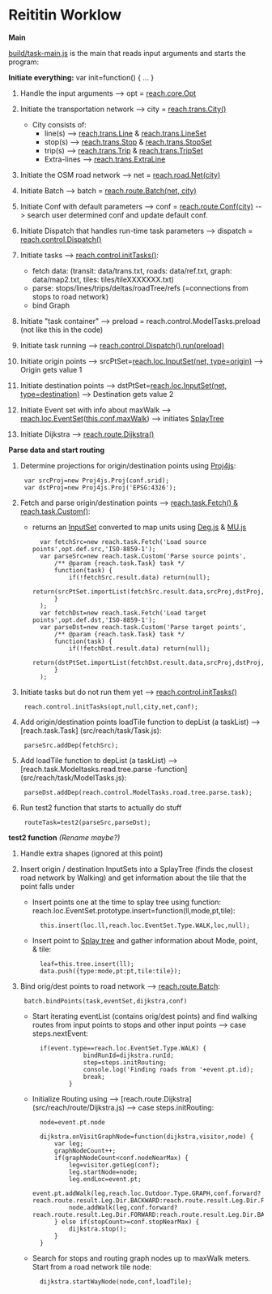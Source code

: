 # Reititin Worklow


**Main**

[build/task-main.js](build/task-main.js) is the main that reads input arguments and starts the program:

**Initiate everything:**
    var init=function() { ... }

1. Handle the input arguments --> opt = [reach.core.Opt](src/reach/core/Opt.js) 
2. Initiate the transportation network --> city = [reach.trans.City()](src/reach/trans/City.js)
    - City consists of:
        - line(s) --> [reach.trans.Line](src/reach/trans/Line.js) & [reach.trans.LineSet](src/reach/trans/LineSet.js) 
        - stop(s) --> [reach.trans.Stop](src/reach/trans/Stop.js) & [reach.trans.StopSet](src/reach/trans/StopSet.js)
        - trip(s) --> [reach.trans.Trip](src/reach/trans/Trip.js) & [reach.trans.TripSet](src/reach/trans/TripSet.js)
        - Extra-lines --> [reach.trans.ExtraLine](src/reach/trans/ExtraLine.js) 
        
3. Initiate the OSM road network --> net = [reach.road.Net(city)](src/reach/road/Net.js)
4. Initiate Batch --> batch = [reach.route.Batch(net, city)](src/reach/route/Batch.js)
5. Initiate Conf with default parameters --> conf = [reach.route.Conf(city)](src/reach/route/Conf.js) --> search user determined conf and update default conf.
6. Initiate Dispatch that handles run-time task parameters --> dispatch = [reach.control.Dispatch()](src/reach/control/Dispatch.js)
7. Initiate tasks --> [reach.control.initTasks()](src/reach/control/ModelTasks.js):
   - fetch data: (transit: data/trans.txt, roads: data/ref.txt, graph: data/map2.txt, tiles: tiles/tileXXXXXXX.txt) 
   - parse: stops/lines/trips/deltas/roadTree/refs (=connections from stops to road network)
   - bind Graph
    
8. Initiate "task container" --> preload = reach.control.ModelTasks.preload (not like this in the code)
9. Initiate task running --> [reach.control.Dispatch().run(preload)](src/reach/control/Dispatch.js)
10. Initiate origin points --> srcPtSet=[reach.loc.InputSet(net, type=origin)](src/reach/loc/InputSet.js) --> Origin gets value 1
11. Initiate destination points --> dstPtSet=[reach.loc.InputSet(net, type=destination)](src/reach/loc/InputSet.js) --> Destination gets value 2
12. Initiate Event set with info about maxWalk --> [reach.loc.EventSet](src/reach/loc/EventSet.js)([this.conf.maxWalk]((src/reach/route/Conf.js))) --> initiates [SplayTree](https://en.wikipedia.org/wiki/Splay_tree) 
13. Initiate Dijkstra --> [reach.route.Dijkstra()](src/reach/route/Dijkstra.js)

**Parse data and start routing**

1. Determine projections for origin/destination points using [Proj4js](build/proj4js-compressed.js):
        
        var srcProj=new Proj4js.Proj(conf.srid);
	    var dstProj=new Proj4js.Proj('EPSG:4326');
	
2. Fetch and parse origin/destination points --> [reach.task.Fetch() & reach.task.Custom()](src/reach/task/Fetch.js):
    - returns an [InputSet](src/reach/loc/InputSet.js) converted to map units using [Deg.js](src/reach/Deg.js) & [MU.js](src/reach/MU.js)         

            var fetchSrc=new reach.task.Fetch('Load source points',opt.def.src,'ISO-8859-1');
            var parseSrc=new reach.task.Custom('Parse source points',
                /** @param {reach.task.Task} task */
                function(task) {
                    if(!fetchSrc.result.data) return(null);
                    return(srcPtSet.importList(fetchSrc.result.data,srcProj,dstProj,opt.def.src));
                }
            );
            var fetchDst=new reach.task.Fetch('Load target points',opt.def.dst,'ISO-8859-1');
            var parseDst=new reach.task.Custom('Parse target points',
                /** @param {reach.task.Task} task */
                function(task) {
                    if(!fetchDst.result.data) return(null);
                    return(dstPtSet.importList(fetchDst.result.data,srcProj,dstProj,opt.def.dst));
                }
            );
		
3. Initiate tasks but do not run them yet --> [reach.control.initTasks()](src/reach/control/ModelTasks.js)

        reach.control.initTasks(opt,null,city,net,conf);

4. Add origin/destination points loadTile function to depList (a taskList) --> [reach.task.Task] (src/reach/task/Task.js):
 
        parseSrc.addDep(fetchSrc);
		
5. Add loadTile function to depList (a taskList) --> [reach.task.Modeltasks.read.tree.parse -function] (src/reach/task/ModelTasks.js):		

		parseDst.addDep(reach.control.ModelTasks.road.tree.parse.task);
		
6. Run test2 function that starts to actually do stuff

        routeTask=test2(parseSrc,parseDst);
        
**test2 function**
*(Rename maybe?)*

1. Handle extra shapes (ignored at this point)

2. Insert origin / destination InputSets into a SplayTree (finds the closest road network by Walking) and get information about the tile that the point falls under

    - Insert points one at the time to splay tree using function: reach.loc.EventSet.prototype.insert=function(ll,mode,pt,tile):
    
            this.insert(loc.ll,reach.loc.EventSet.Type.WALK,loc,null);
         
    - Insert point to [Splay tree](src/reach/data/SplayTree.js) and gather information about Mode, point, & tile:
            
            leaf=this.tree.insert(ll);
            data.push({type:mode,pt:pt,tile:tile});
          
3. Bind orig/dest points to road network --> [reach.route.Batch](src/reach/route/Batch.js):
        
        batch.bindPoints(task,eventSet,dijkstra,conf)
        
    - Start iterating eventList (contains orig/dest points) and find walking routes from input points to stops and other input points --> case steps.nextEvent:
        
            if(event.type==reach.loc.EventSet.Type.WALK) {
                        bindRunId=dijkstra.runId;
                        step=steps.initRouting;
                        console.log('Finding roads from '+event.pt.id);
                        break;
                    }
        
        
    - Initialize Routing using --> [reach.route.Dijkstra] (src/reach/route/Dijkstra.js) --> case steps.initRouting:
  
            node=event.pt.node
            
            dijkstra.onVisitGraphNode=function(dijkstra,visitor,node) {
                var leg;
                graphNodeCount++;
                if(graphNodeCount<conf.nodeNearMax) {
                    leg=visitor.getLeg(conf);
                    leg.startNode=node;
                    leg.endLoc=event.pt;
                    event.pt.addWalk(leg,reach.loc.Outdoor.Type.GRAPH,conf.forward?reach.route.result.Leg.Dir.BACKWARD:reach.route.result.Leg.Dir.FORWARD);
                    node.addWalk(leg,conf.forward?reach.route.result.Leg.Dir.FORWARD:reach.route.result.Leg.Dir.BACKWARD);
                } else if(stopCount>=conf.stopNearMax) {
                    dijkstra.stop();
                }
            }

    
    - Search for stops and routing graph nodes up to maxWalk meters. Start from a road network tile node:
        
            dijkstra.startWayNode(node,conf,loadTile);
        
    

